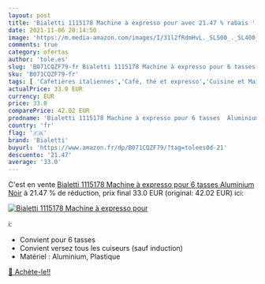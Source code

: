 ```yaml
---
layout: post
title: 'Bialetti 1115178 Machine à expresso pour avec 21.47 % rabais '
date: 2021-11-06 20:14:50
image: 'https://m.media-amazon.com/images/I/31l2fRdmHvL._SL500_._SL400_.jpg'
comments: true
category: ofertas
author: 'tole.es'
slug: 'B071CQZF79-fr Bialetti 1115178 Machine à expresso pour 6 tasses...'
sku: 'B071CQZF79-fr'
tags: [ 'Cafetières italiennes','Café, thé et expresso','Cuisine et Maison','bialetti', ]
actualPrice: 33.0 EUR
currency: EUR
price: 33.0
comparePrice: 42.02 EUR
prodname: 'Bialetti 1115178 Machine à expresso pour 6 tasses  Aluminium  Noir'
country: 'fr'
flag: '🇫🇷'
brand: 'Bialetti'
buyurl: 'https://www.amazon.fr/dp/B071CQZF79/?tag=tolees0d-21'
descuento: '21.47'
average: '33.0'
---
```


C'est en vente [Bialetti 1115178 Machine à expresso pour 6 tasses  Aluminium  Noir](https://www.amazon.fr/dp/B071CQZF79/?tag=tolees0d-21)  à  21.47 % de réduction, prix final  33.0 EUR (original: 42.02 EUR) ici:

[![Bialetti 1115178 Machine à expresso pour](https://m.media-amazon.com/images/I/31l2fRdmHvL._SL500_._SL400_.jpg)](https://www.amazon.fr/dp/B071CQZF79/?tag=tolees0d-21)

ℹ️:

- Convient pour 6 tasses
- Convient versez tous les cuiseurs (sauf induction)
- Matériel : Aluminium, Plastique

[🛒 Achète-le!!](https://www.amazon.fr/dp/B071CQZF79/?tag=tolees0d-21)
